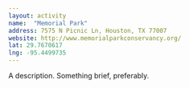 ```yaml
---
layout: activity
name:  "Memorial Park"
address: 7575 N Picnic Ln, Houston, TX 77007
website: http://www.memorialparkconservancy.org/
lat: 29.7670617
lng: -95.4499735
---
```


A description. Something brief, preferably.
